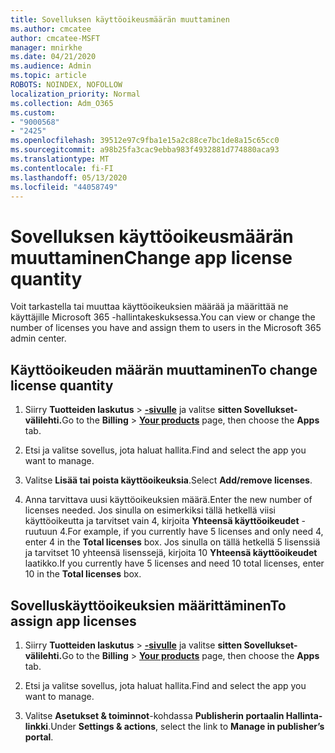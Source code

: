 ```yaml
---
title: Sovelluksen käyttöoikeusmäärän muuttaminen
ms.author: cmcatee
author: cmcatee-MSFT
manager: mnirkhe
ms.date: 04/21/2020
ms.audience: Admin
ms.topic: article
ROBOTS: NOINDEX, NOFOLLOW
localization_priority: Normal
ms.collection: Adm_O365
ms.custom:
- "9000568"
- "2425"
ms.openlocfilehash: 39512e97c9fba1e15a2c88ce7bc1de8a15c65cc0
ms.sourcegitcommit: a98b25fa3cac9ebba983f4932881d774880aca93
ms.translationtype: MT
ms.contentlocale: fi-FI
ms.lasthandoff: 05/13/2020
ms.locfileid: "44058749"
---
```

# <a name="change-app-license-quantity"></a><span data-ttu-id="defaf-102">Sovelluksen käyttöoikeusmäärän muuttaminen</span><span class="sxs-lookup"><span data-stu-id="defaf-102">Change app license quantity</span></span>

<span data-ttu-id="defaf-103">Voit tarkastella tai muuttaa käyttöoikeuksien määrää ja määrittää ne käyttäjille Microsoft 365 -hallintakeskuksessa.</span><span class="sxs-lookup"><span data-stu-id="defaf-103">You can view or change the number of licenses you have and assign them to users in the Microsoft 365 admin center.</span></span> 

## <a name="to-change-license-quantity"></a><span data-ttu-id="defaf-104">Käyttöoikeuden määrän muuttaminen</span><span class="sxs-lookup"><span data-stu-id="defaf-104">To change license quantity</span></span>

1. <span data-ttu-id="defaf-105">Siirry **Tuotteiden laskutus**  >  **[-sivulle](https://go.microsoft.com/fwlink/p/?linkid=842054)** ja valitse **sitten Sovellukset-välilehti.**</span><span class="sxs-lookup"><span data-stu-id="defaf-105">Go to the **Billing** > **[Your products](https://go.microsoft.com/fwlink/p/?linkid=842054)** page, then choose the **Apps** tab.</span></span>

2. <span data-ttu-id="defaf-106">Etsi ja valitse sovellus, jota haluat hallita.</span><span class="sxs-lookup"><span data-stu-id="defaf-106">Find and select the app you want to manage.</span></span>  

3. <span data-ttu-id="defaf-107">Valitse **Lisää tai poista käyttöoikeuksia**.</span><span class="sxs-lookup"><span data-stu-id="defaf-107">Select **Add/remove licenses**.</span></span>

4. <span data-ttu-id="defaf-108">Anna tarvittava uusi käyttöoikeuksien määrä.</span><span class="sxs-lookup"><span data-stu-id="defaf-108">Enter the new number of licenses needed.</span></span> <span data-ttu-id="defaf-109">Jos sinulla on esimerkiksi tällä hetkellä viisi käyttöoikeutta ja tarvitset vain 4, kirjoita **Yhteensä käyttöoikeudet** -ruutuun 4.</span><span class="sxs-lookup"><span data-stu-id="defaf-109">For example, if you currently have 5 licenses and only need 4, enter 4 in the **Total licenses** box.</span></span> <span data-ttu-id="defaf-110">Jos sinulla on tällä hetkellä 5 lisenssiä ja tarvitset 10 yhteensä lisenssejä, kirjoita 10 **Yhteensä käyttöoikeudet** laatikko.</span><span class="sxs-lookup"><span data-stu-id="defaf-110">If you currently have 5 licenses and need 10 total licenses, enter 10 in the **Total licenses** box.</span></span>

## <a name="to-assign-app-licenses"></a><span data-ttu-id="defaf-111">Sovelluskäyttöoikeuksien määrittäminen</span><span class="sxs-lookup"><span data-stu-id="defaf-111">To assign app licenses</span></span>

1. <span data-ttu-id="defaf-112">Siirry **Tuotteiden laskutus**  >  **[-sivulle](https://go.microsoft.com/fwlink/p/?linkid=842054)** ja valitse **sitten Sovellukset-välilehti.**</span><span class="sxs-lookup"><span data-stu-id="defaf-112">Go to the **Billing** > **[Your products](https://go.microsoft.com/fwlink/p/?linkid=842054)** page, then choose the **Apps** tab.</span></span>

2. <span data-ttu-id="defaf-113">Etsi ja valitse sovellus, jota haluat hallita.</span><span class="sxs-lookup"><span data-stu-id="defaf-113">Find and select the app you want to manage.</span></span>  

3. <span data-ttu-id="defaf-114">Valitse **Asetukset & toiminnot**-kohdassa **Publisherin portaalin Hallinta-linkki**.</span><span class="sxs-lookup"><span data-stu-id="defaf-114">Under **Settings & actions**, select the link to **Manage in publisher’s portal**.</span></span>